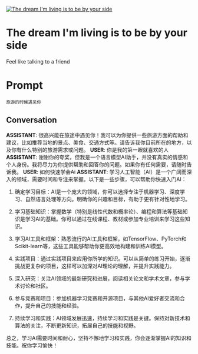 
[![The dream I'm living is to be by your side](https://flow-prompt-covers.s3.us-west-1.amazonaws.com/icon/realistic/real_8.png)]()
# The dream I'm living is to be by your side 
Feel like talking to a friend

# Prompt

```
旅游的时候遇见你
```

## Conversation

**ASSISTANT**: 很高兴能在旅途中遇见你！我可以为你提供一些旅游方面的帮助和建议，比如推荐当地的景点、美食、交通方式等。请告诉我你目前所在的地方，以及你有什么特别的旅游需求或问题。
**USER**: 你是我的第一眼就喜欢的人
**ASSISTANT**: 谢谢你的夸奖，但我是一个语言模型AI助手，并没有真实的情感和个人身份。我将尽力为你提供帮助和回答你的问题。如果你有任何需要，请随时告诉我。
**USER**: 如何快速学会Ai
**ASSISTANT**: 学习人工智能（AI）是一个广阔而深入的领域，需要时间和专注来掌握。以下是一些步骤，可以帮助你快速入门AI：



1. 确定学习目标：AI是一个庞大的领域，你可以选择专注于机器学习、深度学习、自然语言处理等方向。明确你的兴趣和目标，有助于更有针对性地学习。



2. 学习基础知识：掌握数学（特别是线性代数和概率论）、编程和算法等基础知识是学习AI的基础。你可以通过在线课程、教材或参加专业培训来学习这些知识。



3. 学习AI工具和框架：熟悉流行的AI工具和框架，如TensorFlow、PyTorch和Scikit-learn等，这些工具能够帮助你更高效地构建和训练AI模型。



4. 实践项目：通过实践项目来应用你所学的知识。可以从简单的练习开始，逐渐挑战更复杂的项目，这样可以加深对AI理论的理解，并提升实践能力。



5. 深入研究：关注AI领域的最新研究和进展，阅读相关论文和学术文章，参与学术讨论和社区。



6. 参与竞赛和项目：参加机器学习竞赛和开源项目，与其他AI爱好者交流和合作，提升自己的技能和经验。



7. 持续学习和实践：AI领域发展迅速，持续学习和实践是关键。保持对新技术和算法的关注，不断更新知识，拓展自己的技能和视野。



总之，学习AI需要时间和耐心，坚持不懈地学习和实践，你会逐渐掌握AI的知识和技能。祝你学习愉快！


